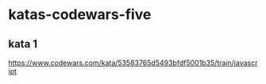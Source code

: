 # katas-codewars-five

## kata 1

https://www.codewars.com/kata/53583765d5493bfdf5001b35/train/javascript
